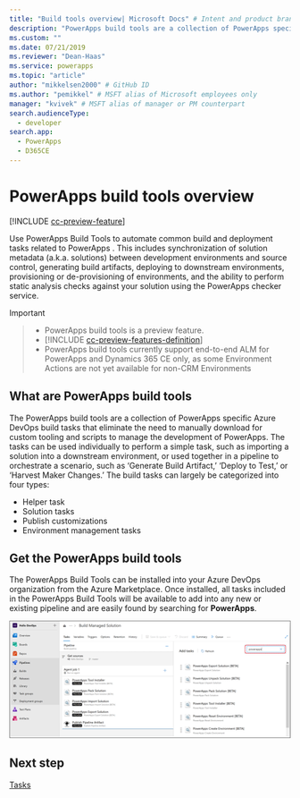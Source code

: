 ```yaml
---
title: "Build tools overview| Microsoft Docs" # Intent and product brand in a unique string of 43-59 chars including spaces
description: "PowerApps build tools are a collection of PowerApps specific Azure DevOps build tasks that eliminate the need to manually download  scripts to manage the development of PowerApps" # 115-145 characters including spaces. This abstract displays in the search result.
ms.custom: ""
ms.date: 07/21/2019
ms.reviewer: "Dean-Haas"
ms.service: powerapps
ms.topic: "article"
author: "mikkelsen2000" # GitHub ID
ms.author: "pemikkel" # MSFT alias of Microsoft employees only
manager: "kvivek" # MSFT alias of manager or PM counterpart
search.audienceType: 
  - developer
search.app: 
  - PowerApps
  - D365CE
---
```


# PowerApps build tools overview

[!INCLUDE [cc-preview-feature](../../includes/cc-preview-feature.md)]

Use PowerApps Build Tools to automate common build and deployment tasks related to PowerApps . This includes synchronization of solution metadata (a.k.a. solutions) between development environments and source control, generating build artifacts, deploying to downstream environments, provisioning or de-provisioning of environments, and the ability to perform static analysis checks against your solution using the PowerApps checker service.

> [!IMPORTANT]


> - PowerApps build tools is a preview feature.
> - [!INCLUDE [cc-preview-features-definition](../../includes/cc-preview-features-definition.md)]
> - PowerApps build tools currently support end-to-end ALM for PowerApps and Dynamics 365 CE only, as some Environment Actions are not yet available for non-CRM Environments  
  
## What are PowerApps build tools

The PowerApps build tools are a collection of PowerApps specific Azure DevOps build tasks that eliminate the need to manually download for custom tooling  and scripts to manage the development of PowerApps. The tasks can be used individually to perform a simple task, such as importing a solution into a downstream environment, or used together in a pipeline to orchestrate a scenario, such as ‘Generate Build Artifact,’ ‘Deploy to Test,’ or ‘Harvest Maker Changes.’ The build tasks can largely be categorized into four types:

- Helper task  
- Solution tasks
- Publish customizations
- Environment management tasks

## Get the PowerApps build tools 
The PowerApps Build Tools can be installed into your Azure DevOps organization from the Azure Marketplace. Once installed, all tasks included in the PowerApps Build Tools will be available to add into any new or existing pipeline and are easily found by searching for **PowerApps**.

![Get build tools](media/build-tools-download.png)
 
## Next step

[Tasks](build-tools-tasks.md)
